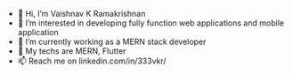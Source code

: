 - 👋 Hi, I’m  Vaishnav K Ramakrishnan
- 👀 I’m interested in developing fully function web applications and mobile application
- 🌱 I’m currently working as a MERN stack developer
- 💞️ My techs are MERN, Flutter
- 📫 Reach me on linkedin.com/in/333vkr/

<!---
333vkr/333vkr is a ✨ special ✨ repository because its `README.md` (this file) appears on your GitHub profile.
You can click the Preview link to take a look at your changes.
--->
